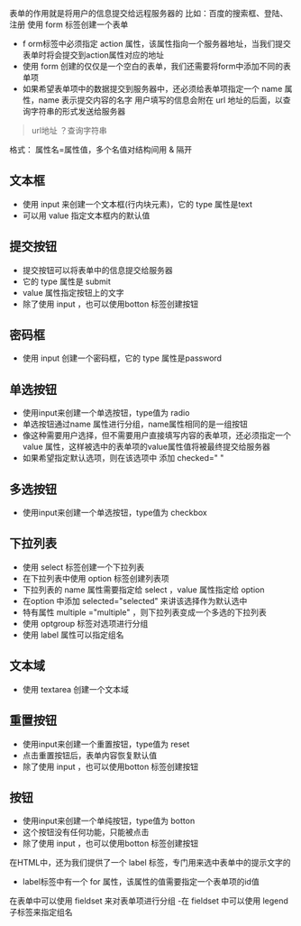 表单的作用就是将用户的信息提交给远程服务器的 
比如：百度的搜索框、登陆、注册 
使用 form 标签创建一个表单 
- f
orm标签中必须指定 action 属性，该属性指向一个服务器地址，当我们提交表单时将会提交到action属性对应的地址
- 使用 form 创建的仅仅是一个空白的表单，我们还需要将form中添加不同的表单项
- 如果希望表单项中的数据提交到服务器中，还必须给表单项指定一个 name 属性，name 表示提交内容的名字
用户填写的信息会附在 url 地址的后面，以查询字符串的形式发送给服务器
> url地址 ？查询字符串

格式： 属性名=属性值，多个名值对结构间用 & 隔开

## 文本框
- 使用 input 来创建一个文本框(行内块元素)，它的 type 属性是text
- 可以用 value 指定文本框内的默认值
## 提交按钮
- 提交按钮可以将表单中的信息提交给服务器
- 它的 type 属性是 submit
- value 属性指定按钮上的文字
- 除了使用 input ，也可以使用botton 标签创建按钮
## 密码框
- 使用 input 创建一个密码框，它的 type 属性是password
## 单选按钮
- 使用input来创建一个单选按钮，type值为 radio
- 单选按钮通过name 属性进行分组，name属性相同的是一组按钮
- 像这种需要用户选择，但不需要用户直接填写内容的表单项，还必须指定一个 value 属性，这样被选中的表单项的value属性值将被最终提交给服务器
- 如果希望指定默认选项，则在该选项中 添加 checked=" " 
## 多选按钮
- 使用input来创建一个单选按钮，type值为 checkbox
## 下拉列表
- 使用 select 标签创建一个下拉列表
- 在下拉列表中使用 option 标签创建列表项
- 下拉列表的 name 属性需要指定给 select ，value 属性指定给 option
- 在option 中添加 selected="selected" 来讲该选择作为默认选中
- 特有属性  multiple ="multiple" ，则下拉列表变成一个多选的下拉列表
- 使用 optgroup 标签对选项进行分组
- 使用 label 属性可以指定组名
## 文本域
- 使用 textarea 创建一个文本域
## 重置按钮
- 使用input来创建一个重置按钮，type值为 reset
- 点击重置按钮后，表单内容恢复默认值
- 除了使用 input ，也可以使用botton 标签创建按钮
## 按钮
- 使用input来创建一个单纯按钮，type值为 botton
- 这个按钮没有任何功能，只能被点击
- 除了使用 input ，也可以使用botton 标签创建按钮

在HTML中，还为我们提供了一个 label 标签，专门用来选中表单中的提示文字的
- label标签中有一个 for 属性，该属性的值需要指定一个表单项的id值

在表单中可以使用 fieldset 来对表单项进行分组 
-在 fieldset 中可以使用 legend 子标签来指定组名